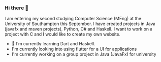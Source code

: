 ### Hi there 👋

I am entering my second studying Computer Science (MEng) at the University of Southampton this September.
I have created projects in Java (javafx and maven projects), Python, C# and Haskell.
I want to work on a project with C and I would like to create my own website.
- 🌱 I’m currently learning Dart and Haskell.
- I'm currently looking into using flutter for a UI for applications
- I'm currently working on a group project in Java (JavaFx) for university

<!--
**hurstie16s/hurstie16s** is a ✨ _special_ ✨ repository because its `README.md` (this file) appears on your GitHub profile.

Here are some ideas to get you started:

- 🔭 I’m currently working on ...
- 🌱 I’m currently learning C
- 👯 I’m looking to collaborate on ...
- 🤔 I’m looking for help with ...
- 💬 Ask me about ...
- 📫 How to reach me: ...
- 😄 Pronouns: ...
- ⚡ Fun fact: ...
-->
